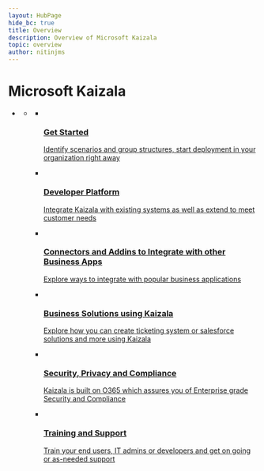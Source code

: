 ```yaml
---
layout: HubPage
hide_bc: true
title: Overview
description: Overview of Microsoft Kaizala
topic: overview
author: nitinjms
---
```


<div id="main" class="v2">
<div class="container">
    <h1>Microsoft Kaizala</h1>
    <ul class="pivots">
        <li>
            <a href="#main"></a>
            <ul id="main">
                <li>
                    <a href="#mainPanel"></a>
                    <ul id="mainPanel" class="cardsA">
                        <li>
                            <a href="https://docs.microsoft.com/en-us/kaizala/">
                            <div class="cardSize">
                                <div class="cardPadding">
                                    <div class="card">
                                        <div class="cardImageOuter">
                                            <div class="cardImage">
                                                <img src="https://docs.microsoft.com/media/common/i_get-started.svg" alt="" />
                                            </div>
                                        </div>
                                        <div class="cardText">
                                            <h3>Get Started</h3>
                                            <p>Identify scenarios and group structures, start deployment in your organization right away</p>
                                        </div>
                                    </div>
                                </div>
                            </div>
                            </a>
                        </li>
                        <li>
                            <a href="https://docs.microsoft.com/en-us/kaizala/developer-platform ">
                            <div class="cardSize">
                                <div class="cardPadding">
                                    <div class="card">
                                        <div class="cardImageOuter">
                                            <div class="cardImage">
                                                <img src="https://docs.microsoft.com/media/common/i_code-automate.svg" alt="" />
                                            </div>
                                        </div>
                                        <div class="cardText">
                                            <h3>Developer Platform</h3>
                                            <p>Integrate Kaizala with existing systems as well as extend to meet customer needs</p>
                                        </div>
                                    </div>
                                </div>
                            </div>
                            </a>
                        </li>
                        <li>
                            <a href="https://docs.microsoft.com/en-us/kaizala/partnerdocs/integratekaizalaandmailflow">
                            <div class="cardSize">
                                <div class="cardPadding">
                                    <div class="card">
                                        <div class="cardImageOuter">
                                            <div class="cardImage">
                                                <img src="https://docs.microsoft.com/media/common/i_extensions.svg" alt="" />
                                            </div>
                                        </div>
                                        <div class="cardText">
                                            <h3>Connectors and Addins to Integrate with other Business Apps</h3>
                                            <p>Explore ways to integrate with popular business applications</p>
                                        </div>
                                    </div>
                                </div>
                            </div>
                            </a>
                        </li>
                        <li>
                            <a href="https://docs.microsoft.com/en-us/kaizala/partnerdocs/customerticketingsolution">
                            <div class="cardSize">
                                <div class="cardPadding">
                                    <div class="card">
                                        <div class="cardImageOuter">
                                            <div class="cardImage">
                                                <img src="https://docs.microsoft.com/media/common/i_build.svg" alt="" />
                                            </div>
                                        </div>
                                        <div class="cardText">
                                            <h3>Business Solutions using Kaizala</h3>
                                            <p>Explore how you can create ticketing system or salesforce solutions and more using Kaizala</p>
                                        </div>
                                    </div>
                                </div>
                            </div>
                            </a>
                        </li>
                        <li>
                            <a href="https://docs.microsoft.com/en-us/kaizala/partnerdocs/securityoverview">
                            <div class="cardSize">
                                <div class="cardPadding">
                                    <div class="card">
                                        <div class="cardImageOuter">
                                            <div class="cardImage">
                                                <img src="https://docs.microsoft.com/media/common/i_security-management.svg" alt="" />
                                            </div>
                                        </div>
                                        <div class="cardText">
                                            <h3>Security, Privacy and Compliance</h3>
                                            <p>Kaizala is built on O365 which assures you of Enterprise grade Security and Compliance</p>
                                        </div>
                                    </div>
                                </div>
                            </div>
                            </a>
                        </li>
                        <li>
                            <a href="https://docs.microsoft.com/en-us/kaizala/partnerdocs/endusertrainings">
                            <div class="cardSize">
                                <div class="cardPadding">
                                    <div class="card">
                                        <div class="cardImageOuter">
                                            <div class="cardImage">
                                                <img src="https://docs.microsoft.com/media/common/i_support.svg" alt="" />
                                            </div>
                                        </div>
                                        <div class="cardText">
                                            <h3>Training and Support</h3>
                                            <p>Train your end users,  IT admins or developers and get on going or as-needed support</p>
                                        </div>
                                    </div>
                                </div>
                            </div>
                            </a>
                        </li>
                    </ul>
                </li>
            </ul>
        </li>
    </ul>
</div>
